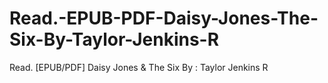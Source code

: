 # Read.-EPUB-PDF-Daisy-Jones-The-Six-By-Taylor-Jenkins-R
Read. [EPUB/PDF] Daisy Jones &amp; The Six By : Taylor Jenkins R
